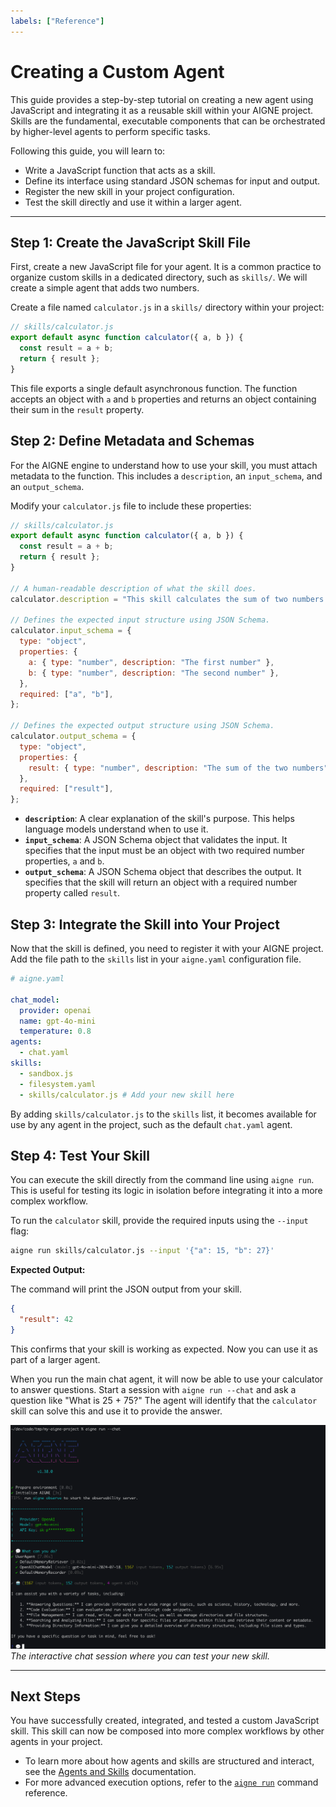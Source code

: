 ```yaml
---
labels: ["Reference"]
---
```


# Creating a Custom Agent

This guide provides a step-by-step tutorial on creating a new agent using JavaScript and integrating it as a reusable skill within your AIGNE project. Skills are the fundamental, executable components that can be orchestrated by higher-level agents to perform specific tasks.

Following this guide, you will learn to:
- Write a JavaScript function that acts as a skill.
- Define its interface using standard JSON schemas for input and output.
- Register the new skill in your project configuration.
- Test the skill directly and use it within a larger agent.

---

## Step 1: Create the JavaScript Skill File

First, create a new JavaScript file for your agent. It is a common practice to organize custom skills in a dedicated directory, such as `skills/`. We will create a simple agent that adds two numbers.

Create a file named `calculator.js` in a `skills/` directory within your project:

```javascript
// skills/calculator.js
export default async function calculator({ a, b }) {
  const result = a + b;
  return { result };
}
```

This file exports a single default asynchronous function. The function accepts an object with `a` and `b` properties and returns an object containing their sum in the `result` property.

## Step 2: Define Metadata and Schemas

For the AIGNE engine to understand how to use your skill, you must attach metadata to the function. This includes a `description`, an `input_schema`, and an `output_schema`.

Modify your `calculator.js` file to include these properties:

```javascript
// skills/calculator.js
export default async function calculator({ a, b }) {
  const result = a + b;
  return { result };
}

// A human-readable description of what the skill does.
calculator.description = "This skill calculates the sum of two numbers.";

// Defines the expected input structure using JSON Schema.
calculator.input_schema = {
  type: "object",
  properties: {
    a: { type: "number", description: "The first number" },
    b: { type: "number", description: "The second number" },
  },
  required: ["a", "b"],
};

// Defines the expected output structure using JSON Schema.
calculator.output_schema = {
  type: "object",
  properties: {
    result: { type: "number", description: "The sum of the two numbers" },
  },
  required: ["result"],
};
```

- **`description`**: A clear explanation of the skill's purpose. This helps language models understand when to use it.
- **`input_schema`**: A JSON Schema object that validates the input. It specifies that the input must be an object with two required number properties, `a` and `b`.
- **`output_schema`**: A JSON Schema object that describes the output. It specifies that the skill will return an object with a required number property called `result`.

## Step 3: Integrate the Skill into Your Project

Now that the skill is defined, you need to register it with your AIGNE project. Add the file path to the `skills` list in your `aigne.yaml` configuration file.

```yaml
# aigne.yaml

chat_model:
  provider: openai
  name: gpt-4o-mini
  temperature: 0.8
agents:
  - chat.yaml
skills:
  - sandbox.js
  - filesystem.yaml
  - skills/calculator.js # Add your new skill here
```

By adding `skills/calculator.js` to the `skills` list, it becomes available for use by any agent in the project, such as the default `chat.yaml` agent.

## Step 4: Test Your Skill

You can execute the skill directly from the command line using `aigne run`. This is useful for testing its logic in isolation before integrating it into a more complex workflow.

To run the `calculator` skill, provide the required inputs using the `--input` flag:

```bash
aigne run skills/calculator.js --input '{"a": 15, "b": 27}'
```

**Expected Output:**

The command will print the JSON output from your skill.

```json
{
  "result": 42
}
```

This confirms that your skill is working as expected. Now you can use it as part of a larger agent.

When you run the main chat agent, it will now be able to use your calculator to answer questions. Start a session with `aigne run --chat` and ask a question like "What is 25 + 75?" The agent will identify that the `calculator` skill can solve this and use it to provide the answer.

![Running a project in chat mode](../assets/run/run-default-template-project-in-chat-mode.png)
*The interactive chat session where you can test your new skill.*

---

## Next Steps

You have successfully created, integrated, and tested a custom JavaScript skill. This skill can now be composed into more complex workflows by other agents in your project.

- To learn more about how agents and skills are structured and interact, see the [Agents and Skills](./core-concepts-agents-and-skills.md) documentation.
- For more advanced execution options, refer to the [`aigne run`](./command-reference-run.md) command reference.